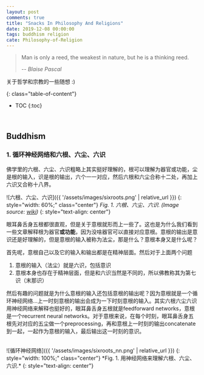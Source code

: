 ```yaml
---
layout: post
comments: true
title: "Snacks In Philosophy And Religions"
date: 2019-12-08 00:00:00
tags: buddhism religion
cate: Philosophy-of-Religion
---
```


> Man is only a reed, the weakest in nature, but he is a thinking reed. 
> 
> -- <cite>Blaise Pascal</cite>

<!--more-->
关于哲学和宗教的一些随想 :)

{: class="table-of-content"}
* TOC
{:toc}
<br>


## Buddhism

### 1. 循环神经网络和六根、六尘、六识

佛学里的六根、六尘、六识粗略上其实挺好理解的，根可以理解为器官或功能，尘是根的输入，识是根的输出，六个一一对应，然后六根和六尘合称十二处，再加上六识又合称十八界。

![六根、六尘、六识]({{ '/assets/images/sixroots.png' | relative_url }})
{: style="width: 60%;" class="center"}
*Fig. 1. 六根、六尘、六识. (Image source: [wiki](https://zh.wikipedia.org/wiki/六根))*
{: style="text-align: center"}

眼耳鼻舌身五根都很直观，但是关于意根就形而上一些了。这也是为什么我们看到一些文章解释根为器官**或功能**，因为没啥器官可以直接对应意根。意根的输出是意识还是好理解的，但是意根的输入被称为法尘，那是什么？意根本身又是什么呢？

首先呢，意根自己以及它的输入和输出都是在精神层面。然后对于上面两个问题
1. 意根的输入（法尘）就是六识，包括意识
2. 意根本身也存在于精神层面，但是和六识当然是不同的，所以佛教称其为第七识（末那识）  

然后有趣的问题就是为什么意根的输入还包括意根的输出呢？因为意根就是一个循环神经网络...上一时刻意根的输出会成为一下时刻意根的输入。其实六根六尘六识用神经网络来解释也挺好的，眼耳鼻舌身五根就是feedforward networks，意根是一个recurrent neural networks。对于意根来说，在每个时刻，眼耳鼻舌身五根先对对应的五尘做一个preprocessing，再和意根上一时刻的输出concatenate到一起，一起作为意根的输入，最后输出这一时刻的意识。

<br>
![循环神经网络]({{ '/assets/images/sixroots_nn.png' | relative_url }})
{: style="width: 100%;" class="center"}
*Fig. 1. 用神经网络来理解六根、六尘、六识.*
{: style="text-align: center"}
<br>
